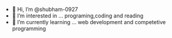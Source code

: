

- 👋 Hi, I’m @shubham-0927
- 👀 I’m interested in ... programing,coding and reading
- 🌱 I’m currently learning ... web development and competetive programming




<!---
shubham-0927/shubham-0927 is a ✨ special ✨ repository because its `README.md` (this file) appears on your GitHub profile.
You can click the Preview link to take a look at your changes.
--->
